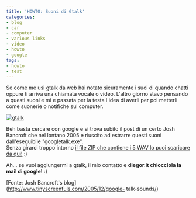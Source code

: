 ```yaml
---
title: 'HOWTO: Suoni di Gtalk'
categories:
- blog
- car
- computer
- various links
- video
- howto
- google
tags:
- howto
- test
---
```

Se come me usi gtalk da web hai notato sicuramente i suoi di quando chatti
oppure ti arriva una chiamata vocale o video. L'altro giorno stavo pensando a
questi suoni e mi e passata per la testa l'idea di averli per poi metterli
come suonerie o notifiche sul computer.

[![gtalk]({{site.url}}/images/gtalk.png)]({{site.url}}/images/gtalk.png)

Beh basta cercare con google e si trova subito il post di un certo Josh
Bancroft che nel lontano 2005 e riuscito ad estrarre questi suoni
dall'eseguibile "googletalk.exe".  
Senza girarci troppo intorno [il file ZIP che contiene i 5 WAV lo puoi
scaricare da qui!](http://download.diegor.it/click.php?id=30 "Gtalk Sounds" )
:)

Ah... se vuoi aggiungermi a gtalk, il mio contatto e **diegor.it chiocciola la
mail di google!** :)

[Fonte: Josh Bancroft's blog](http://www.tinyscreenfuls.com/2005/12/google-
talk-sounds/)

